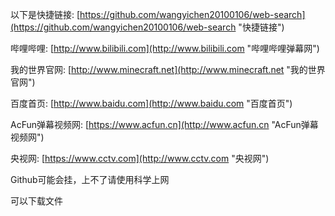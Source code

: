 以下是快捷链接:
[https://github.com/wangyichen20100106/web-search](https://github.com/wangyichen20100106/web-search "快捷链接")

哔哩哔哩:
[http://www.bilibili.com](http://www.bilibili.com "哔哩哔哩弹幕网")

我的世界官网:
[http://www.minecraft.net](http://www.minecraft.net "我的世界官网")

百度首页:
[http://www.baidu.com](http://www.baidu.com "百度首页")

AcFun弹幕视频网:
[https://www.acfun.cn](http://www.acfun.cn "AcFun弹幕视频网")

央视网:
[https://www.cctv.com](http://www.cctv.com "央视网")

Github可能会挂，上不了请使用科学上网

可以下载文件
